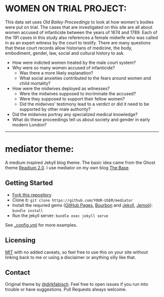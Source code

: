WOMEN ON TRIAL PROJECT:
=======================

This data set uses <em>Old Bailey Proceedings</em> to look at how women's bodies were put on trial. The cases that are investigated on this site are all about women accused of infanticide between the years of 1674 and 1789. Each of the 191 cases in this study also references a female midwife who was called in as an expert witness by the court to testify. There are many questions that these court records allow historians of medicine, the body, embodiment, gender, law, social and cultural history to ask.  

- How were indicted women treated by the male court system? 
- Why were so many women accused of infanticide? 
	- Was there a more likely explanation?
	- What social anxieties contributed to the fears around women and child mortality?
- How were the midwives deployed as witnesses?
	- Were the midwives supposed to incriminate the accused? 
	- Were they supposed to support their fellow women?
	- Did the midwives' testimony lead to a verdict or did it need to be supported by other male authority?
- Did the midwives portray any specialized medical knowledge? 
- What do these proceedings tell us about society and gender in early modern London? 

<hr />

mediator theme:
===============
A medium inspired Jekyll blog theme. The basic idea came from the Ghost theme
[Readium 2.0](http://www.svenread.com/readium-ghost-theme/). I use mediator on my own blog [The Base](http://blog.base68.com).

Getting Started
---
- [Fork this repository](https://github.com/dirkfabisch/mediator)
- Clone it: `git clone https://github.com/YOUR-USER/mediator`
- Install the requried gems ([GitHub Pages](https://github.com/github/pages-gem), [Bourbon](https://github.com/thoughtbot/bourbon) and [Jekyll](https://github.com/jekyll/jekyll), [Jemoji](https://github.com/jekyll/jemoji)): `bundle install`
- Run the jekyll server: `bundle exec jekyll serve`

See [_config.yml](https://github.com/dirkfabisch/mediator/blob/master/_config.yml) for more examples.

Licensing
---------

[MIT](https://github.com/dirkfabisch/mediator/blob/master/LICENCE) with no added caveats, so feel free to use this on your site without linking back to me or using a disclaimer or anything silly like that.

Contact
-------
Original theme by [@dirkfabisch](https://twitter.com/dirkfabisch). Feel free to open issues if you run into trouble or have suggestions. Pull Requests always welcome.
